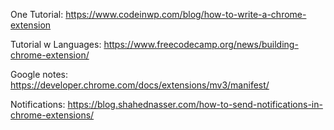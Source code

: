 One Tutorial: https://www.codeinwp.com/blog/how-to-write-a-chrome-extension

Tutorial w Languages: https://www.freecodecamp.org/news/building-chrome-extension/

Google notes: https://developer.chrome.com/docs/extensions/mv3/manifest/

Notifications: https://blog.shahednasser.com/how-to-send-notifications-in-chrome-extensions/
